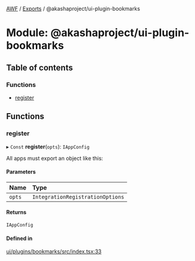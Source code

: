 [AWF](../README.md) / [Exports](../modules.md) / @akashaproject/ui-plugin-bookmarks

# Module: @akashaproject/ui-plugin-bookmarks

## Table of contents

### Functions

- [register](_akashaproject_ui_plugin_bookmarks.md#register)

## Functions

### register

▸ `Const` **register**(`opts`): `IAppConfig`

All apps must export an object like this:

#### Parameters

| Name | Type |
| :------ | :------ |
| `opts` | `IntegrationRegistrationOptions` |

#### Returns

`IAppConfig`

#### Defined in

[ui/plugins/bookmarks/src/index.tsx:33](https://github.com/AKASHAorg/akasha-world-framework/blob/83e542de/ui/plugins/bookmarks/src/index.tsx#L33)
